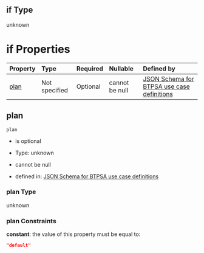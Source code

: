 ## if Type

unknown

# if Properties

| Property      | Type          | Required | Nullable       | Defined by                                                                                                                                                                                                                                    |
| :------------ | :------------ | :------- | :------------- | :-------------------------------------------------------------------------------------------------------------------------------------------------------------------------------------------------------------------------------------------- |
| [plan](#plan) | Not specified | Optional | cannot be null | [JSON Schema for BTPSA use case definitions](btpsa-usecase-properties-services-items-allof-1-then-allof-103-then-allof-1-if-properties-plan.md "undefined#/properties/services/items/allOf/1/then/allOf/103/then/allOf/1/if/properties/plan") |

## plan



`plan`

*   is optional

*   Type: unknown

*   cannot be null

*   defined in: [JSON Schema for BTPSA use case definitions](btpsa-usecase-properties-services-items-allof-1-then-allof-103-then-allof-1-if-properties-plan.md "undefined#/properties/services/items/allOf/1/then/allOf/103/then/allOf/1/if/properties/plan")

### plan Type

unknown

### plan Constraints

**constant**: the value of this property must be equal to:

```json
"default"
```
